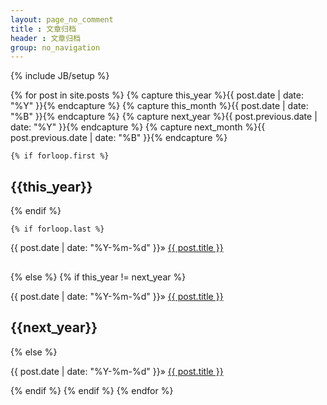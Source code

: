 ```yaml
---
layout: page_no_comment
title : 文章归档
header : 文章归档
group: no_navigation
---
```

{% include JB/setup %}

{% for post in site.posts  %}
    {% capture this_year %}{{ post.date | date: "%Y" }}{% endcapture %}
    {% capture this_month %}{{ post.date | date: "%B" }}{% endcapture %}
    {% capture next_year %}{{ post.previous.date | date: "%Y" }}{% endcapture %}
    {% capture next_month %}{{ post.previous.date | date: "%B" }}{% endcapture %}
  
    {% if forloop.first %}
<h2>{{this_year}}</h2>
    {% endif %}
  
    {% if forloop.last %}
<div style="margin-bottom: 30px">
<p><span class="blog-list-date">{{ post.date | date: "%Y-%m-%d" }}</span>&raquo;
<span class="blog-list-title"><a href="{{ BASE_PATH }}{{ post.url }}">{{ post.title }}</a></span></p>
</div>
    {% else %}
        {% if this_year != next_year %}
<div style="margin-bottom: 15px">
<p><span class="blog-list-date">{{ post.date | date: "%Y-%m-%d" }}</span>&raquo;
<span class="blog-list-title"><a href="{{ BASE_PATH }}{{ post.url }}">{{ post.title }}</a></span></p>
</div>
<h2>{{next_year}}</h2>
        {% else %}
<div>
<p><span class="blog-list-date">{{ post.date | date: "%Y-%m-%d" }}</span>&raquo;
<span class="blog-list-title"><a href="{{ BASE_PATH }}{{ post.url }}">{{ post.title }}</a></span></p>
</div>
        {% endif %}
    {% endif %}
{% endfor %}
